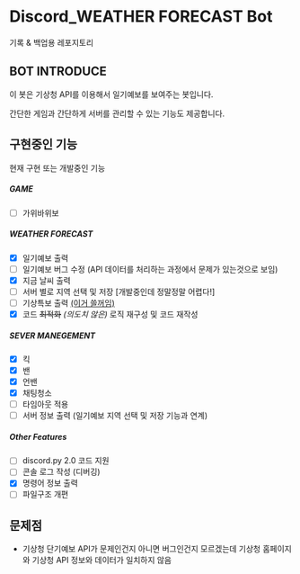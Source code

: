 # Discord_WEATHER FORECAST Bot

기록 & 백업용 레포지토리

## BOT INTRODUCE

이 봇은 기상청 API를 이용해서 일기예보를 보여주는 봇입니다.

간단한 게임과 간단하게 서버를 관리할 수 있는 기능도 제공합니다.

## 구현중인 기능

현재 구현 또는 개발중인 기능

##### GAME

* [ ] 가위바위보

##### WEATHER FORECAST

* [X] 일기예보 출력
* [ ] 일기예보 버그 수정 (API 데이터를 처리하는 과정에서 문제가 있는것으로 보임)
* [X] 지금 날씨 출력
* [ ] 서버 별로 지역 선택 및 저장 [개발중인데 정말정말 어렵다!]
* [ ] 기상특보 출력 [(이거 쓸꺼임)](https://github.com/mushroomsando/special-weather-report)
* [X] 코드 ~~최적화~~ *(의도치 않은)* 로직 재구성 및 코드 재작성

##### SEVER MANEGEMENT

* [X] 킥
* [X] 밴
* [X] 언밴
* [X] 채팅청소
* [ ] 타임아웃 적용
* [ ] 서버 정보 출력 (일기예보 지역 선택 및 저장 기능과 연계)

##### Other Features

* [ ] discord.py 2.0 코드 지원
* [ ] 콘솔 로그 작성 (디버깅)
* [X] 명령어 정보 출력
* [ ] 파일구조 개편

## 문제점

* 기상청 단기예보 API가 문제인건지 아니면 버그인건지 모르겠는데 기상청 홈페이지와 기상청 API 정보와 데이터가 일치하지 않음
